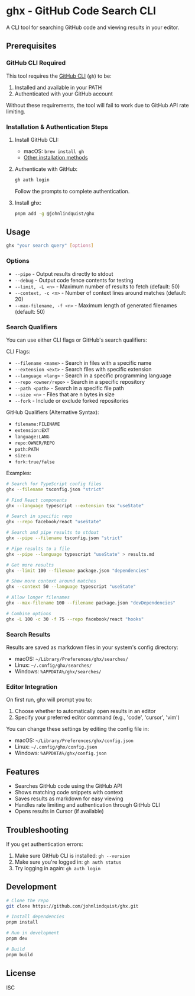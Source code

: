 # ghx - GitHub Code Search CLI

A CLI tool for searching GitHub code and viewing results in your editor.

## Prerequisites

### GitHub CLI Required

This tool requires the [GitHub CLI](https://cli.github.com/) (`gh`) to be:

1. Installed and available in your PATH
2. Authenticated with your GitHub account

Without these requirements, the tool will fail to work due to GitHub API rate limiting.

### Installation & Authentication Steps

1. Install GitHub CLI:
   - macOS: `brew install gh`
   - [Other installation methods](https://github.com/cli/cli#installation)

2. Authenticate with GitHub:
   ```bash
   gh auth login
   ```
   Follow the prompts to complete authentication.

3. Install ghx:
   ```bash
   pnpm add -g @johnlindquist/ghx
   ```

## Usage

```bash
ghx "your search query" [options]
```

### Options

- `--pipe` - Output results directly to stdout
- `--debug` - Output code fence contents for testing
- `--limit, -L <n>` - Maximum number of results to fetch (default: 50)
- `--context, -c <n>` - Number of context lines around matches (default: 20)
- `--max-filename, -f <n>` - Maximum length of generated filenames (default: 50)

### Search Qualifiers

You can use either CLI flags or GitHub's search qualifiers:

CLI Flags:
- `--filename <name>` - Search in files with a specific name
- `--extension <ext>` - Search files with specific extension
- `--language <lang>` - Search in a specific programming language
- `--repo <owner/repo>` - Search in a specific repository
- `--path <path>` - Search in a specific file path
- `--size <n>` - Files that are n bytes in size
- `--fork` - Include or exclude forked repositories

GitHub Qualifiers (Alternative Syntax):
- `filename:FILENAME`
- `extension:EXT`
- `language:LANG`
- `repo:OWNER/REPO`
- `path:PATH`
- `size:n`
- `fork:true/false`

Examples:
```bash
# Search for TypeScript config files
ghx --filename tsconfig.json "strict"

# Find React components
ghx --language typescript --extension tsx "useState"

# Search in specific repo
ghx --repo facebook/react "useState"

# Search and pipe results to stdout
ghx --pipe --filename tsconfig.json "strict"

# Pipe results to a file
ghx --pipe --language typescript "useState" > results.md

# Get more results
ghx --limit 100 --filename package.json "dependencies"

# Show more context around matches
ghx --context 50 --language typescript "useState"

# Allow longer filenames
ghx --max-filename 100 --filename package.json "devDependencies"

# Combine options
ghx -L 100 -c 30 -f 75 --repo facebook/react "hooks"
```

### Search Results

Results are saved as markdown files in your system's config directory:
- macOS: `~/Library/Preferences/ghx/searches/`
- Linux: `~/.config/ghx/searches/`
- Windows: `%APPDATA%/ghx/searches/`

### Editor Integration

On first run, ghx will prompt you to:
1. Choose whether to automatically open results in an editor
2. Specify your preferred editor command (e.g., 'code', 'cursor', 'vim')

You can change these settings by editing the config file in:
- macOS: `~/Library/Preferences/ghx/config.json`
- Linux: `~/.config/ghx/config.json`
- Windows: `%APPDATA%/ghx/config.json`

## Features

- Searches GitHub code using the GitHub API
- Shows matching code snippets with context
- Saves results as markdown for easy viewing
- Handles rate limiting and authentication through GitHub CLI
- Opens results in Cursor (if available)

## Troubleshooting

If you get authentication errors:
1. Make sure GitHub CLI is installed: `gh --version`
2. Make sure you're logged in: `gh auth status`
3. Try logging in again: `gh auth login`

## Development

```bash
# Clone the repo
git clone https://github.com/johnlindquist/ghx.git

# Install dependencies
pnpm install

# Run in development
pnpm dev

# Build
pnpm build
```

## License

ISC 